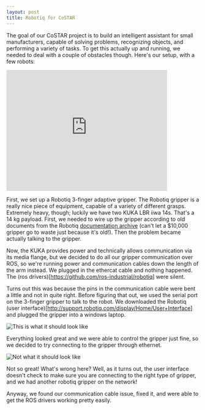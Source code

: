 ```yaml
---
layout: post
title: Robotiq for CoSTAR
---
```


The goal of our CoSTAR project is to build an intelligent assistant for small manufacturers, capable of solving problems, recognizing objects, and performing a variety of tasks. To get this actually up and running, we needed to deal with a couple of obstacles though. Here's our setup, with a few robots:

<iframe width="420" height="315" src="https://www.youtube.com/embed/H4AcT2rxKTc" frameborder="0" allowfullscreen></iframe>

First, we set up a Robotiq 3-finger adaptive gripper. The Robotiq gripper is a really nice piece of equipment, capable of a variety of different grasps. Extremely heavy, though; luckily we have two KUKA LBR iiwa 14s. That's a 14 kg payload. First, we needed to wire up the gripper according to old documents from the Robotiq [documentation archive](http://support.robotiq.com/display/Home/Documentation+Archives) (can't let a $10,000 gripper go to waste just because it's old!). Then the problem became actually talking to the gripper.

Now, the KUKA provides power and technically allows communication via its media flange, but we decided to do all our gripper communication over ROS, so we're running power and communication cables down the length of the arm instead. We plugged in the ethercat cable and nothing happened. The (ros drivers)[https://github.com/ros-industrial/robotiq] were silent.

Turns out this was because the pins in the communication cable were bent a little and not in quite right. Before figuring that out, we used the serial port on the 3-finger gripper to talk to the robot. We downloaded the Robotiq (user interface)[http://support.robotiq.com/display/Home/User+Interface] and plugged the gripper into a windows laptop.

![This is what it should look like]({{site.baseurl}}public/robotiq_right.png)

Everything looked great and we were able to control the gripper just fine, so we decided to try connecting to the gripper through ethernet.

![Not what it should look like]({{site.baseurl}}public/robotiq_wrong.png)

Not so great! What's wrong here? Well, as it turns out, the user interface doesn't check to make sure you are connecting to the right type of gripper, and we had another robotiq gripper on the network!

Anyway, we found our communication cable issue, fixed it, and were able to get the ROS drivers working pretty easily.


